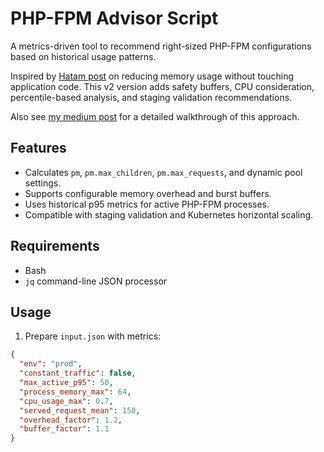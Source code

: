# PHP-FPM Advisor Script

A metrics-driven tool to recommend right-sized PHP-FPM configurations based on historical usage patterns.

Inspired by [Hatam post](https://medium.com/@hatamabolghasemi/how-i-reduced-php-fpm-based-backend-stack-memory-utilization-by-over-80-without-changing-a-line-a22dd983c6ea) on reducing memory usage without touching application code. This v2 version adds safety buffers, CPU consideration, percentile-based analysis, and staging validation recommendations.

Also see [my medium post](https://rome-rohani.medium.com/optimizing-php-fpm-metrics-driven-right-sizing-374b5aefbf08) for a detailed walkthrough of this approach.

## Features

- Calculates `pm`, `pm.max_children`, `pm.max_requests`, and dynamic pool settings.
- Supports configurable memory overhead and burst buffers.
- Uses historical p95 metrics for active PHP-FPM processes.
- Compatible with staging validation and Kubernetes horizontal scaling.

## Requirements

- Bash
- `jq` command-line JSON processor

## Usage

1. Prepare `input.json` with metrics:

```json
{
  "env": "prod",
  "constant_traffic": false,
  "max_active_p95": 50,
  "process_memory_max": 64,
  "cpu_usage_max": 0.7,
  "served_request_mean": 150,
  "overhead_factor": 1.2,
  "buffer_factor": 1.1
}
